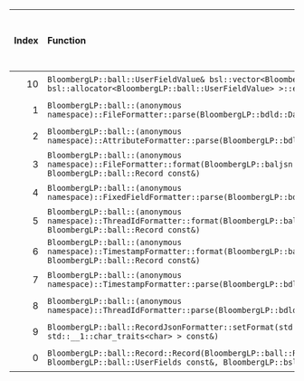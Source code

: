 |   Index | Function                                                                                                                                                  |   Difference in number of lines |   Function size difference in bytes | Disassembly                                                                | Number of lines in assumed build   | Number of bytes in assumed build   | Number of lines in ignored build   | Number of bytes in ignored build   |
|--------:|:----------------------------------------------------------------------------------------------------------------------------------------------------------|--------------------------------:|------------------------------------:|:---------------------------------------------------------------------------|:-----------------------------------|:-----------------------------------|:-----------------------------------|:-----------------------------------|
|      10 | `BloombergLP::ball::UserFieldValue& bsl::vector<BloombergLP::ball::UserFieldValue, bsl::allocator<BloombergLP::ball::UserFieldValue> >::emplace_back<>()` |                            -102 |                                -352 | [Assumed](10.assume.s.txt), [Ignored](10.none.s.txt), [Diff](10.diff.html) | 528                                | 4,283,616                          | 880                                | 4,285,408                          |
|       1 | `BloombergLP::ball::(anonymous namespace)::FileFormatter::parse(BloombergLP::bdld::DatumMapRef)`                                                          |                              -2 |                                   0 | [Assumed](1.assume.s.txt), [Ignored](1.none.s.txt), [Diff](1.diff.html)    | 256                                | 4,302,640                          | 256                                | 4,306,880                          |
|       2 | `BloombergLP::ball::(anonymous namespace)::AttributeFormatter::parse(BloombergLP::bdld::DatumMapRef)`                                                     |                              -4 |                                 -16 | [Assumed](2.assume.s.txt), [Ignored](2.none.s.txt), [Diff](2.diff.html)    | 224                                | 4,305,744                          | 240                                | 4,309,984                          |
|       3 | `BloombergLP::ball::(anonymous namespace)::FileFormatter::format(BloombergLP::baljsn::SimpleFormatter*, BloombergLP::ball::Record const&)`                |                              -4 |                                 -16 | [Assumed](3.assume.s.txt), [Ignored](3.none.s.txt), [Diff](3.diff.html)    | 704                                | 4,301,936                          | 720                                | 4,306,160                          |
|       4 | `BloombergLP::ball::(anonymous namespace)::FixedFieldFormatter::parse(BloombergLP::bdld::DatumMapRef)`                                                    |                              -4 |                                 -16 | [Assumed](4.assume.s.txt), [Ignored](4.none.s.txt), [Diff](4.diff.html)    | 224                                | 4,300,800                          | 240                                | 4,304,960                          |
|       5 | `BloombergLP::ball::(anonymous namespace)::ThreadIdFormatter::format(BloombergLP::baljsn::SimpleFormatter*, BloombergLP::ball::Record const&)`            |                              -4 |                                 -16 | [Assumed](5.assume.s.txt), [Ignored](5.none.s.txt), [Diff](5.diff.html)    | 176                                | 4,301,168                          | 192                                | 4,305,344                          |
|       6 | `BloombergLP::ball::(anonymous namespace)::TimestampFormatter::format(BloombergLP::baljsn::SimpleFormatter*, BloombergLP::ball::Record const&)`           |                              -4 |                                 -16 | [Assumed](6.assume.s.txt), [Ignored](6.none.s.txt), [Diff](6.diff.html)    | 704                                | 4,299,136                          | 720                                | 4,303,264                          |
|       7 | `BloombergLP::ball::(anonymous namespace)::TimestampFormatter::parse(BloombergLP::bdld::DatumMapRef)`                                                     |                              -4 |                                 -16 | [Assumed](7.assume.s.txt), [Ignored](7.none.s.txt), [Diff](7.diff.html)    | 752                                | 4,299,840                          | 768                                | 4,303,984                          |
|       8 | `BloombergLP::ball::(anonymous namespace)::ThreadIdFormatter::parse(BloombergLP::bdld::DatumMapRef)`                                                      |                              -5 |                                 -32 | [Assumed](8.assume.s.txt), [Ignored](8.none.s.txt), [Diff](8.diff.html)    | 320                                | 4,301,344                          | 352                                | 4,305,536                          |
|       9 | `BloombergLP::ball::RecordJsonFormatter::setFormat(std::__1::basic_string_view<char, std::__1::char_traits<char> > const&)`                               |                              -7 |                                 -16 | [Assumed](9.assume.s.txt), [Ignored](9.none.s.txt), [Diff](9.diff.html)    | 1,456                              | 4,293,920                          | 1,472                              | 4,298,032                          |
|       0 | `BloombergLP::ball::Record::Record(BloombergLP::ball::RecordAttributes const&, BloombergLP::ball::UserFields const&, BloombergLP::bslma::Allocator*)`     |                              20 |                                  64 | [Assumed](0.assume.s.txt), [Ignored](0.none.s.txt), [Diff](0.diff.html)    | 336                                | 4,277,008                          | 272                                | 4,278,640                          |